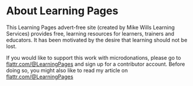 # About Learning Pages

This Learning Pages advert-free site (created by Mike Wills Learning Services) provides free, learning resources for learners, trainers and educators. It has been motivated by the desire that learning should not be lost.

If you would like to support this work with microdonations, please go to [flattr.com/@LearningPages](https://flattr.com/@LearningPages) and sign up for a contributor account. Before doing so, you might also like to read my article on [flattr.com/@LearningPages](https://mwlsdotcom.github.io/finance/flattr-microdonations/)
